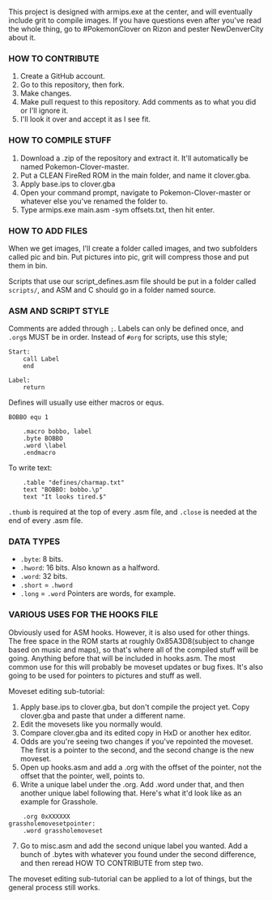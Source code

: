 This project is designed with armips.exe at the center, and will eventually include grit to compile images.
If you have questions even after you've read the whole thing, go to #PokemonClover on Rizon and pester NewDenverCity about it.

### HOW TO CONTRIBUTE

1. Create a GitHub account.
2. Go to this repository, then fork.
3. Make changes.
4. Make pull request to this repository. Add comments as to what you did or I'll ignore it.
5. I'll look it over and accept it as I see fit.

### HOW TO COMPILE STUFF

1. Download a .zip of the repository and extract it. It'll automatically be named Pokemon-Clover-master.
2. Put a CLEAN FireRed ROM in the main folder, and name it clover.gba.
3. Apply base.ips to clover.gba
4. Open your command prompt, navigate to Pokemon-Clover-master or whatever else you've renamed the folder to.
5. Type armips.exe main.asm -sym offsets.txt, then hit enter.

### HOW TO ADD FILES
When we get images, I'll create a folder called images, and two subfolders called pic and bin. Put pictures into pic, grit will compress those and put them in bin.

Scripts that use our script_defines.asm file should be put in a folder called `scripts/`, and ASM and C should go in a folder named source.

### ASM AND SCRIPT STYLE
Comments are added through `;`.
Labels can only be defined once, and `.org`s MUST be in order.
Instead of `#org` for scripts, use this style;

```
Start:
	call Label
	end

Label:
	return
```

Defines will usually use either macros or equs.
```
BOBBO equ 1
```
```
	.macro bobbo, label
	.byte BOBBO
	.word \label
	.endmacro
```

To write text:
```
	.table "defines/charmap.txt"
	text "BOBBO: bobbo.\p"
	text "It looks tired.$"
```

`.thumb` is required at the top of every .asm file, and `.close` is needed at the end of every .asm file.

### DATA TYPES
- `.byte`: 8 bits.
- `.hword`: 16 bits. Also known as a halfword.
- `.word`: 32 bits.
- `.short` = `.hword`
- `.long` = `.word`
Pointers are words, for example.

### VARIOUS USES FOR THE HOOKS FILE
Obviously used for ASM hooks.
However, it is also used for other things. The free space in the ROM starts at roughly 0x85A3D8(subject to change based on music and maps), so that's where all of the compiled stuff will be going. Anything before that will be included in hooks.asm.
The most common use for this will probably be moveset updates or bug fixes. It's also going to be used for pointers to pictures and stuff as well.

Moveset editing sub-tutorial:

1. Apply base.ips to clover.gba, but don't compile the project yet. Copy clover.gba and paste that under a different name.
2. Edit the movesets like you normally would.
3. Compare clover.gba and its edited copy in HxD or another hex editor.
4. Odds are you're seeing two changes if you've repointed the moveset. The first is a pointer to the second, and the second change is the new moveset.
5. Open up hooks.asm and add a .org with the offset of the pointer, not the offset that the pointer, well, points to.
6. Write a unique label under the .org. Add .word under that, and then another unique label following that. Here's what it'd look like as an example for Grasshole.
```
	.org 0xXXXXXX
grassholemovesetpointer:
	.word grassholemoveset
```
7. Go to misc.asm and add the second unique label you wanted. Add a bunch of .bytes with whatever you found under the second difference, and then reread HOW TO CONTRIBUTE from step two.

The moveset editing sub-tutorial can be applied to a lot of things, but the general process still works.
